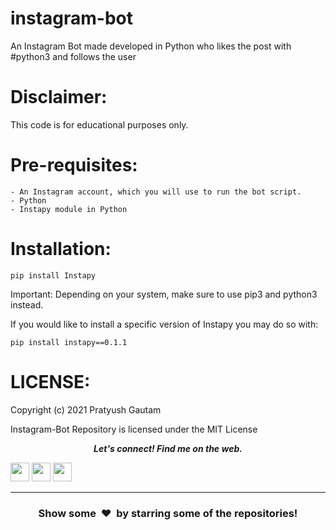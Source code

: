 # instagram-bot
An Instagram Bot made developed in Python who likes the post with #python3 and follows the user

Disclaimer:
==========================
This code is for educational purposes only.

Pre-requisites:
==========================
```
- An Instagram account, which you will use to run the bot script.
- Python
- Instapy module in Python
```

Installation:
==========================
```
pip install Instapy
```
Important: Depending on your system, make sure to use pip3 and python3 instead.

If you would like to install a specific version of Instapy you may do so with:
```
pip install instapy==0.1.1
```

LICENSE:
==========================
Copyright (c) 2021 Pratyush Gautam

Instagram-Bot Repository is licensed under the MIT License



 <p align="center">
  <b><i>Let's connect! Find me on the web.</i></b>


[<img height="30" src = "https://img.shields.io/badge/Youtube-%23E4405F.svg?&style=for-the-badge&logo=Youtube&logoColor=white">][Youtube] 
[<img height="30" src = "https://img.shields.io/badge/gmail-c14438?&style=for-the-badge&logo=gmail&logoColor=white">][gmail] 
[<img height="30" src="https://img.shields.io/badge/linkedin-blue.svg?&style=for-the-badge&logo=linkedin&logoColor=white" />][LinkedIn]
<br />
<hr />

[youtube]: https://youtube.com/poeticpratyush
[gmail]: pratyushgautam222@gmail.com
[linkedin]: https://www.linkedin.com/in/pratyush-gautam/



<h3 align="center">Show some &nbsp;❤️&nbsp; by starring some of the repositories!</h3>
